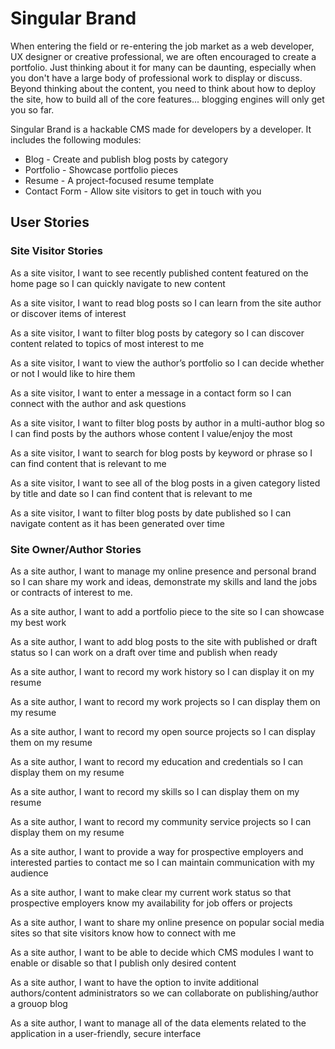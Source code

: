 # Singular Brand 

When entering the field or re-entering the job market as a web developer, UX
designer or creative professional, we are often encouraged to create a
portfolio. Just thinking about it for many can be daunting, especially when you
don't have a large body of professional work to display or discuss. Beyond
thinking about the content, you need to think about how to deploy the site, how
to build all of the core features... blogging engines will only get you so far.

Singular Brand is a hackable CMS made for developers by a developer. It includes
the following modules:

* Blog - Create and publish blog posts by category
* Portfolio - Showcase portfolio pieces
* Resume - A project-focused resume template
* Contact Form - Allow site visitors to get in touch with you

## User Stories

### Site Visitor Stories

As a site visitor, 
I want to see recently published content featured
on the home page
so I can quickly navigate to new content

As a site visitor, 
I want to read blog posts 
so I can learn from the site author or discover items of interest

As a site visitor,
I want to filter blog posts by category
so I can discover content related to topics of most interest to me

As a site visitor,
I want to view the author’s portfolio
so I can decide whether or not I would like to hire them

As a site visitor,
I want to enter a message in a contact form
so I can connect with the author and ask questions

As a site visitor,
I want to filter blog posts by author in a multi-author blog
so I can find posts by the authors whose content I value/enjoy the most

As a site visitor,
I want to search for blog posts by keyword or phrase
so I can find content that is relevant to me

As a site visitor,
I want to see all of the blog posts in a given category listed by title and date
so I can find content that is relevant to me

As a site visitor,
I want to filter blog posts by date published
so I can navigate content as it has been generated over time

### Site Owner/Author Stories

As a site author,
I want to manage my online presence and personal brand
so I can share my work and ideas, demonstrate my skills and land the jobs or
contracts of interest to me.

As a site author,
I want to add a portfolio piece to the site
so I can showcase my best work

As a site author,
I want to add blog posts to the site with published or draft status
so I can work on a draft over time and publish when ready

As a site author,
I want to record my work history
so I can display it on my resume

As a site author,
I want to record my work projects
so I can display them on my resume

As a site author,
I want to record my open source projects
so I can display them on my resume

As a site author,
I want to record my education and credentials
so I can display them on my resume

As a site author,
I want to record my skills
so I can display them on my resume

As a site author,
I want to record my community service projects
so I can display them on my resume

As a site author,
I want to provide a way for prospective employers and interested parties to
contact me
so I can maintain communication with my audience

As a site author,
I want to make clear my current work status
so that prospective employers know my availability for job offers or projects

As a site author,
I want to share my online presence on popular social media sites
so that site visitors know how to connect with me

As a site author,
I want to be able to decide which CMS modules I want to enable or disable
so that I publish only desired content

As a site author,
I want to have the option to invite additional authors/content administrators
so we can collaborate on publishing/author a grouop blog

As a site author,
I want to manage all of the data elements related to the application
in a user-friendly, secure interface


